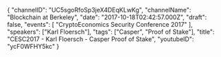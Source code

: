 {
    "channelID": "UC5sgoRfoSp3jeX4DEqKLwKg",
    "channelName": "Blockchain at Berkeley",
    "date": "2017-10-18T02:42:57.000Z",
    "draft": false,
    "events": [
        "CryptoEconomics Security Conference 2017"
    ],
    "speakers": ["Karl Floersch"],
    "tags": ["Casper", "Proof of Stake"],
    "title": "CESC2017 - Karl Floersch - Casper Proof of Stake",
    "youtubeID": "ycF0WFHY5kc"
}
